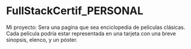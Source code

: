 # FullStackCertif_PERSONAL

Mi proyecto: 
Sera una pagina que sea enciclopedia de peliculas clásicas. Cada película podría estar representada en una tarjeta con una breve sinopsis, elenco, y un póster. 
